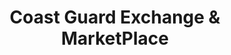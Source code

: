 ---
title: "Coast Guard Exchange & MarketPlace"
url: /buzzards-bay/coast-guard-exchange-und-marketplace/
shop: Kramladen
---